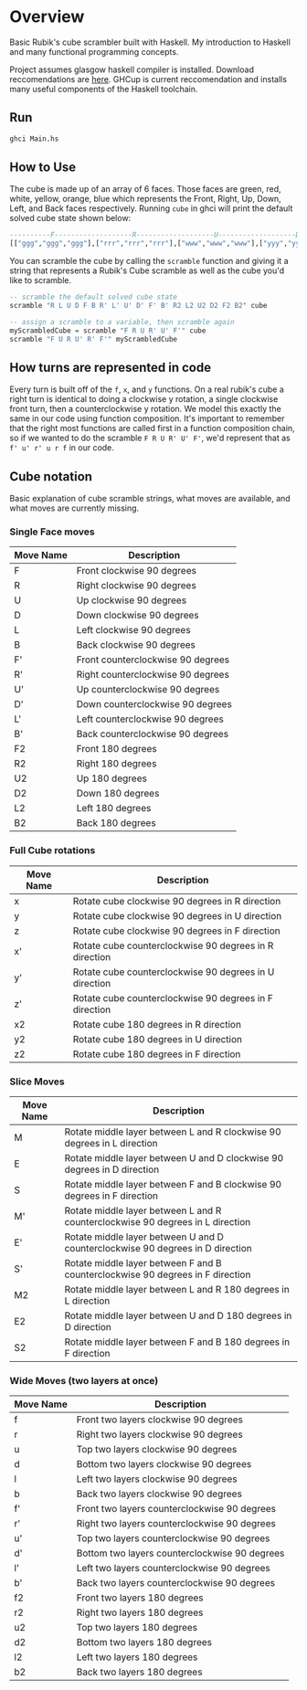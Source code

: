 # Overview

Basic Rubik's cube scrambler built with Haskell. My introduction to Haskell and many functional programming concepts.

Project assumes glasgow haskell compiler is installed. Download reccomendations are [here](https://www.haskell.org/downloads/). GHCup is current reccomendation and installs many useful components of the Haskell toolchain.

## Run

```bash
ghci Main.hs
```

## How to Use

The cube is made up of an array of 6 faces. Those faces are green, red, white, yellow, orange, blue which represents the Front, Right, Up, Down, Left, and Back faces respectively. Running `cube` in ghci will print the default solved cube state shown below:

```haskell
----------F-------------------R-------------------U-------------------D-------------------L-------------------B----------
[["ggg","ggg","ggg"],["rrr","rrr","rrr"],["www","www","www"],["yyy","yyy","yyy"],["ooo","ooo","ooo"],["bbb","bbb","bbb"]]
```

You can scramble the cube by calling the `scramble` function and giving it a string that represents a Rubik's Cube scramble as well as the cube you'd like to scramble. 

```haskell
-- scramble the default solved cube state
scramble "R L U D F B R' L' U' D' F' B' R2 L2 U2 D2 F2 B2" cube

-- assign a scramble to a variable, then scramble again 
myScrambledCube = scramble "F R U R' U' F'" cube
scramble "F U R U' R' F'" myScrambledCube
```

## How turns are represented in code

Every turn is built off of the `f`, `x`, and `y` functions. On a real rubik's cube a right turn is identical to doing a clockwise y rotation, a single clockwise front turn, then a counterclockwise y rotation. We model this exactly the same in our code using function composition. It's important to remember that the right most functions are called first in a function composition chain, so if we wanted to do the scramble `F R U R' U' F'`, we'd represent that as `f' u' r' u r f` in our code.

## Cube notation

Basic explanation of cube scramble strings, what moves are available, and what moves are currently missing.

### Single Face moves

| Move Name | Description                          |
|-----------|-------------------------------       |
| F         | Front clockwise 90 degrees           |
| R         | Right clockwise 90 degrees           |
| U         | Up clockwise 90 degrees              |
| D         | Down clockwise 90 degrees            |
| L         | Left clockwise 90 degrees            |
| B         | Back clockwise 90 degrees            |
| F'        | Front counterclockwise 90 degrees    |
| R'        | Right counterclockwise 90 degrees    |
| U'        | Up counterclockwise 90 degrees       |
| D'        | Down counterclockwise 90 degrees     |
| L'        | Left counterclockwise 90 degrees     |
| B'        | Back counterclockwise 90 degrees     |
| F2        | Front 180 degrees                    |
| R2        | Right 180 degrees                    |
| U2        | Up 180 degrees                       |
| D2        | Down 180 degrees                     |
| L2        | Left 180 degrees                     |
| B2        | Back 180 degrees                     |


### Full Cube rotations

| Move Name | Description                   |
|-----------|-------------------------------|
| x         | Rotate cube clockwise 90 degrees in R direction                                      |
| y         | Rotate cube clockwise 90 degrees in U direction                                      |
| z         | Rotate cube clockwise 90 degrees in F direction                                      |
| x'        | Rotate cube counterclockwise 90 degrees in R direction                               |
| y'        | Rotate cube counterclockwise 90 degrees in U direction                               |
| z'        | Rotate cube counterclockwise 90 degrees in F direction                               |
| x2        | Rotate cube 180 degrees in R direction                                               |
| y2        | Rotate cube 180 degrees in U direction                                               |
| z2        | Rotate cube 180 degrees in F direction                                               |


### Slice Moves

| Move Name | Description                   |
|-----------|-------------------------------|
| M         | Rotate middle layer between L and R clockwise 90 degrees in L direction |
| E         | Rotate middle layer between U and D clockwise 90 degrees in D direction |
| S         | Rotate middle layer between F and B clockwise 90 degrees in F direction |
| M'        | Rotate middle layer between L and R counterclockwise 90 degrees in L direction |
| E'        | Rotate middle layer between U and D counterclockwise 90 degrees in D direction |
| S'        | Rotate middle layer between F and B counterclockwise 90 degrees in F direction |
| M2        | Rotate middle layer between L and R 180 degrees in L direction |
| E2        | Rotate middle layer between U and D 180 degrees in D direction |
| S2        | Rotate middle layer between F and B 180 degrees in F direction |


### Wide Moves (two layers at once)

| Move Name | Description                                     |
|-----------|-------------------------------                  |
| f         | Front two layers clockwise 90 degrees           |
| r         | Right two layers clockwise 90 degrees           |
| u         | Top two layers clockwise 90 degrees             |
| d         | Bottom two layers clockwise 90 degrees          |
| l         | Left two layers clockwise 90 degrees            |
| b         | Back two layers clockwise 90 degrees            |
| f'        | Front two layers counterclockwise 90 degrees    |
| r'        | Right two layers counterclockwise 90 degrees    |
| u'        | Top two layers counterclockwise 90 degrees      |
| d'        | Bottom two layers counterclockwise 90 degrees   |
| l'        | Left two layers counterclockwise 90 degrees     |
| b'        | Back two layers counterclockwise 90 degrees     |
| f2        | Front two layers 180 degrees                    |
| r2        | Right two layers 180 degrees                    |
| u2        | Top two layers 180 degrees                      |
| d2        | Bottom two layers 180 degrees                   |
| l2        | Left two layers 180 degrees                     |
| b2        | Back two layers 180 degrees                     |